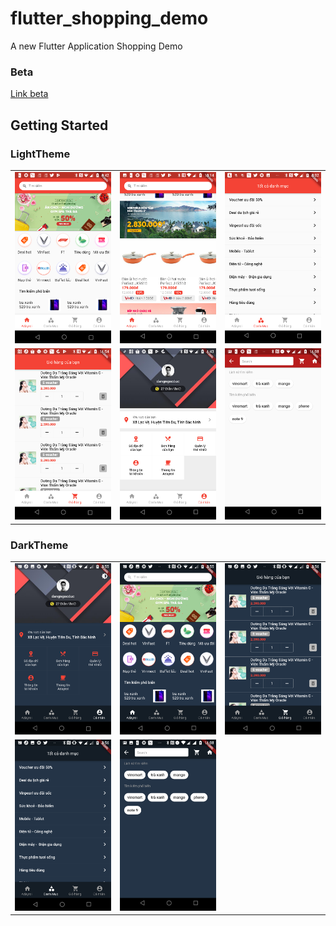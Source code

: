 # flutter_shopping_demo

A new Flutter Application Shopping Demo

### Beta
[Link beta](https://betas.to/pDcSD4Gs)

## Getting Started
### LightTheme
|   |   |   |
|---|---|---|
|  ![Day1](demo/day1_home_ver2.png) | ![Day1](demo/day1_home_ver3.png)   | ![Day1](demo/day2_category.png)   |
|  ![Day2](demo/day2_cart.png) |  ![Day2](demo/day2_account.png) | ![Day1](demo/day3/Screenshot_20190721-230823.png)   |

### DarkTheme
|   |   |   |
|---|---|---|
|  ![Day1](demo/day3/Screenshot_20190721-155553.png) | ![Day1](demo/day3/Screenshot_20190721-155601.png)   |![Day1](demo/day3/Screenshot_20190721-155606.png) |
|  ![Day1](demo/day3/Screenshot_20190721-155611.png) | ![Day1](demo/day3/Screenshot_20190721-230832.png) |   |
